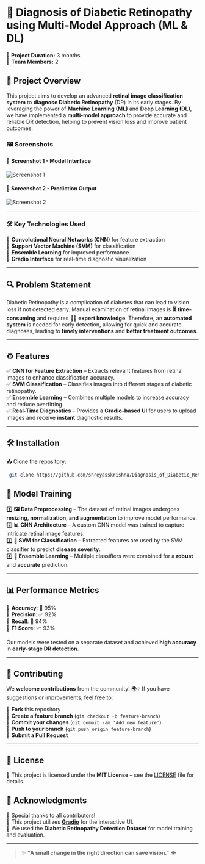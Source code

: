 # 🚀 **Diagnosis of Diabetic Retinopathy using Multi-Model Approach (ML & DL)**

**📆 Project Duration:** 3 months  
👥 **Team Members:** 2  

## 📝 **Project Overview**  

This project aims to develop an advanced **retinal image classification system** to **diagnose Diabetic Retinopathy** (DR) in its early stages. By leveraging the power of **Machine Learning (ML)** and **Deep Learning (DL)**, we have implemented a **multi-model approach** to provide accurate and reliable DR detection, helping to prevent vision loss and improve patient outcomes.


### 🖼 **Screenshots**

#### 📌 Screenshot 1 - Model Interface
![Screenshot 1](screenshots/screenshot1.png)

#### 📌 Screenshot 2 - Prediction Output
![Screenshot 2](screenshots/screenshot2.png)

---

### 🛠️ **Key Technologies Used**  

🔹 **Convolutional Neural Networks (CNN)** for feature extraction  
🔹 **Support Vector Machine (SVM)** for classification  
🔹 **Ensemble Learning** for improved performance  
🔹 **Gradio Interface** for real-time diagnostic visualization  

---

## 🔍 **Problem Statement**  

Diabetic Retinopathy is a complication of diabetes that can lead to vision loss if not detected early. Manual examination of retinal images is **⏳ time-consuming** and requires **👨‍⚕️ expert knowledge**. Therefore, an **automated system** is needed for early detection, allowing for quick and accurate diagnoses, leading to **timely interventions** and **better treatment outcomes**.  

---

## ⚙️ **Features**  

✅ **CNN for Feature Extraction** – Extracts relevant features from retinal images to enhance classification accuracy.  
✅ **SVM Classification** – Classifies images into different stages of diabetic retinopathy.  
✅ **Ensemble Learning** – Combines multiple models to increase accuracy and reduce overfitting.  
✅ **Real-Time Diagnostics** – Provides a **Gradio-based UI** for users to upload images and receive **instant** diagnostic results.  

---

## 🛠️ **Installation**  

📥 Clone the repository:  
```bash
 git clone https://github.com/shreyasskrishna/Diagnosis_of_Diabetic_Retinopathy/tree/testing
```

## 🔬 **Model Training**  

1️⃣ **🖼 Data Preprocessing** – The dataset of retinal images undergoes **resizing, normalization, and augmentation** to improve model performance.  
2️⃣ **📊 CNN Architecture** – A custom CNN model was trained to capture intricate retinal image features.  
3️⃣ **🎯 SVM for Classification** – Extracted features are used by the SVM classifier to predict **disease severity**.  
4️⃣ **🧠 Ensemble Learning** – Multiple classifiers were combined for a **robust** and **accurate** prediction.  

---

## 📊 **Performance Metrics**  

📌 **Accuracy**: 🎯 95%  
📌 **Precision**: ✅ 92%  
📌 **Recall**: 🔄 94%  
📌 **F1 Score**: 📈 93%  

Our models were tested on a separate dataset and achieved **high accuracy** in **early-stage DR detection**.  

---

## 🤝 **Contributing**  

We **welcome contributions** from the community! 🌍💡 If you have suggestions or improvements, feel free to:  

🔹 **Fork** this repository  
🔹 **Create a feature branch** (`git checkout -b feature-branch`)  
🔹 **Commit your changes** (`git commit -am 'Add new feature'`)  
🔹 **Push to your branch** (`git push origin feature-branch`)  
🔹 **Submit a Pull Request**  

---

## 📄 **License**  

📜 This project is licensed under the **MIT License** – see the [LICENSE](LICENSE) file for details.  


## 🌟 **Acknowledgments**  

🙏 Special thanks to all contributors!  
🔹 This project utilizes **[Gradio](https://gradio.app/)** for the interactive UI.  
🔹 We used the **Diabetic Retinopathy Detection Dataset** for model training and evaluation.  

---

> ✨ **"A small change in the right direction can save vision."** 👁️  
